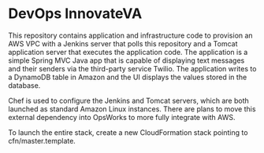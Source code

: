 DevOps InnovateVA
=================
This repository contains application and infrastructure code to provision an AWS VPC with a Jenkins server that polls this repository and a Tomcat application server that executes the application code.  The application is a simple Spring MVC Java app that is capable of displaying text messages and their senders via the third-party service Twilio.  The application writes to a DynamoDB table in Amazon and the UI displays the values stored in the database.

Chef is used to configure the Jenkins and Tomcat servers, which are both launched as standard Amazon Linux instances.  There are plans to move this external dependency into OpsWorks to more fully integrate with AWS.

To launch the entire stack, create a new CloudFormation stack pointing to cfn/master.template.

